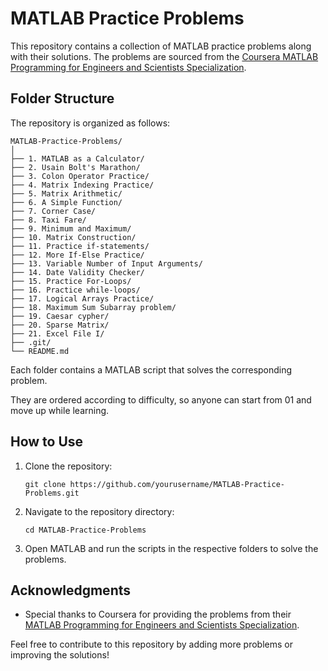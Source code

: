 # MATLAB Practice Problems

This repository contains a collection of MATLAB practice problems along with their solutions. The problems are sourced from the [Coursera MATLAB Programming for Engineers and Scientists Specialization](https://www.coursera.org/programs/career-training-for-nevadans-k7yhc/specializations/matlab-programming-engineers-scientists?source=search).

## Folder Structure

The repository is organized as follows:

```
MATLAB-Practice-Problems/
│
├── 1. MATLAB as a Calculator/
├── 2. Usain Bolt's Marathon/
├── 3. Colon Operator Practice/
├── 4. Matrix Indexing Practice/
├── 5. Matrix Arithmetic/
├── 6. A Simple Function/
├── 7. Corner Case/
├── 8. Taxi Fare/
├── 9. Minimum and Maximum/
├── 10. Matrix Construction/
├── 11. Practice if-statements/
├── 12. More If-Else Practice/
├── 13. Variable Number of Input Arguments/
├── 14. Date Validity Checker/
├── 15. Practice For-Loops/
├── 16. Practice while-loops/
├── 17. Logical Arrays Practice/
├── 18. Maximum Sum Subarray problem/
├── 19. Caesar cypher/
├── 20. Sparse Matrix/
├── 21. Excel File I/
├── .git/
└── README.md
```

Each folder contains a MATLAB script that solves the corresponding problem.

They are ordered according to difficulty, so anyone can start from 01 and move up while learning.

## How to Use

1. Clone the repository:
   ```
   git clone https://github.com/yourusername/MATLAB-Practice-Problems.git
   ```
2. Navigate to the repository directory:
   ```
   cd MATLAB-Practice-Problems
   ```
3. Open MATLAB and run the scripts in the respective folders to solve the problems.

## Acknowledgments

- Special thanks to Coursera for providing the problems from their [MATLAB Programming for Engineers and Scientists Specialization](https://www.coursera.org/programs/career-training-for-nevadans-k7yhc/specializations/matlab-programming-engineers-scientists?source=search).

Feel free to contribute to this repository by adding more problems or improving the solutions!
